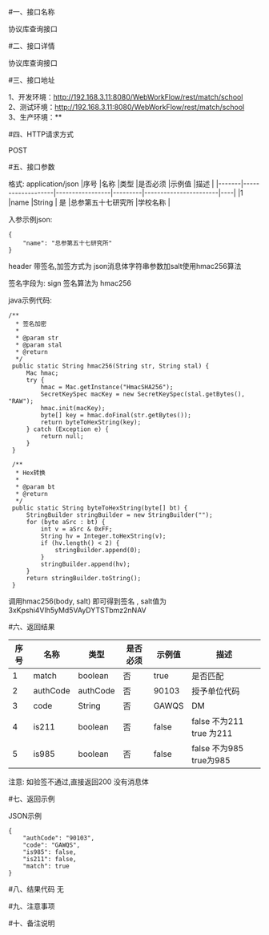 #一、接口名称

协议库查询接口

#二、接口详情

协议库查询接口

#三、接口地址

1、开发环境：http://192.168.3.11:8080/WebWorkFlow/rest/match/school   
2、测试环境：http://192.168.3.11:8080/WebWorkFlow/rest/match/school  
3、生产环境：**  

#四、HTTP请求方式

POST

#五、接口参数

格式: application/json
|序号	|名称	            |类型              |是否必须	|示例值	                |描述 |
|-------|-------------------|-----------------|---------|-----------------------|----|
|1	|name	            |String             | 是	        |总参第五十七研究所	  |学校名称 |

入参示例json:


    {
        "name": "总参第五十七研究所"
    }

    
header 带签名,加签方式为 json消息体字符串参数加salt使用hmac256算法

签名字段为: sign  签名算法为 hmac256


java示例代码:

  
    /**
      * 签名加密
      *
      * @param str
      * @param stal
      * @return
      */
     public static String hmac256(String str, String stal) {
         Mac hmac;
         try {
             hmac = Mac.getInstance("HmacSHA256");
             SecretKeySpec macKey = new SecretKeySpec(stal.getBytes(), "RAW");
             hmac.init(macKey);
             byte[] key = hmac.doFinal(str.getBytes());
             return byteToHexString(key);
         } catch (Exception e) {
             return null;
         }
     }
  
     /**
      * Hex转换
      *
      * @param bt
      * @return
      */
     public static String byteToHexString(byte[] bt) {
         StringBuilder stringBuilder = new StringBuilder("");
         for (byte aSrc : bt) {
             int v = aSrc & 0xFF;
             String hv = Integer.toHexString(v);
             if (hv.length() < 2) {
                 stringBuilder.append(0);
             }
             stringBuilder.append(hv);
         }
         return stringBuilder.toString();
     }

调用hmac256(body, salt) 即可得到签名 , salt值为 3xKpshi4Vlh5yMd5VAyDYTSTbmz2nNAV

#六、返回结果

|序号	|名称	            |类型              |是否必须	|示例值	                |描述 |
|-------|-------------------|-----------------|---------|-----------------------|----|
|1	|match	            |boolean             | 否	        |true	                    |是否匹配 |
|2	|authCode	     |authCode          | 否	        |90103                    |授予单位代码
|3  |code  |String          | 否         |GAWQS           |DM |
|4  |is211       |boolean          | 否         |false                |false 不为211 true 为211 |
|5  |is985      |boolean          | 否         |false                 |false 不为985 true为985 |

注意: 如验签不通过,直接返回200 没有消息体

#七、返回示例

JSON示例  


    {
        "authCode": "90103",
        "code": "GAWQS",
        "is985": false,
        "is211": false,
        "match": true
    }

#八、结果代码
无

#九、注意事项

#十、备注说明

